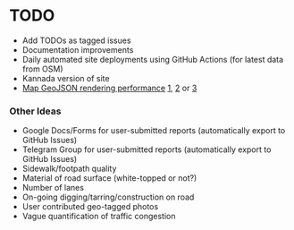 # TODO

* Add TODOs as tagged issues
* Documentation improvements
* Daily automated site deployments using GitHub Actions (for latest data from OSM)
* Kannada version of site
* [Map GeoJSON rendering performance](https://stackoverflow.com/questions/17626198/render-2500-geojson-polygons-onto-a-leaflet-map) [1](https://danw1ld.medium.com/how-to-render-huge-geojson-datasets-on-a-map-part-2-be1edf555034), [2](https://www.mapbox.com/blog/introducing-geojson-vt/) or [3](https://github.com/mbostock/topojson/wiki)

### Other Ideas

* Google Docs/Forms for user-submitted reports (automatically export to GitHub Issues)
* Telegram Group for user-submitted reports (automatically export to GitHub Issues)
* Sidewalk/footpath quality
* Material of road surface (white-topped or not?)
* Number of lanes
* On-going digging/tarring/construction on road
* User contributed geo-tagged photos
* Vague quantification of traffic congestion
